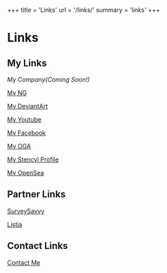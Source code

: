+++
title = 'Links'
url = '/links/'
summary = 'links'
+++  
  
# Links  
  
## My Links  
  
*My Company(Coming Soon!)*  
  
[My NG](https://uriewprod.newgrounds.com/)  
  
[My DeviantArt](https://www.deviantart.com/uriewprod)  
  
[My Youtube](https://www.youtube.com/@onlyuriew)  
  
[My Facebook](https://www.facebook.com/AnOnlyUrieW/)  
  
[My OGA](https://opengameart.org/users/uriew)  
  
[My Stencyl Profile](https://www.stencyl.com/users/index/1154979)  
  
[My OpenSea](https://opensea.io/UrieW)  
  
## Partner Links  
  
[SurveySavvy](https://www.surveysavvy.com/?m=4879228)  
  
[Listia](https://www.listia.com/invite/BBLPSW)  
  
## Contact Links  
  
[Contact Me](mailto:offuriew@gmail.com)  